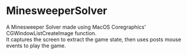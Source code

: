 # MinesweeperSolver
A Minesweeper Solver made using MacOS Coregraphics' CGWindowListCreateImage function.  
It captures the screen to extract the game state, then uses posts mouse events to play the game. 
